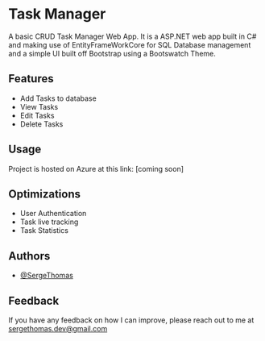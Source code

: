 
# Task Manager

A basic CRUD Task Manager Web App. It is a ASP.NET web app built in C# and making use of EntityFrameWorkCore for SQL Database management and a simple UI built off Bootstrap using a Bootswatch Theme. 

## Features

- Add Tasks to database
- View Tasks
- Edit Tasks
- Delete Tasks


## Usage

Project is hosted on Azure at this link:
[coming soon]


## Optimizations

- User Authentication
- Task live tracking
- Task Statistics  


## Authors

- [@SergeThomas](https://github.com/SergeThomas)


## Feedback

If you have any feedback on how I can improve, please reach out to me at sergethomas.dev@gmail.com
